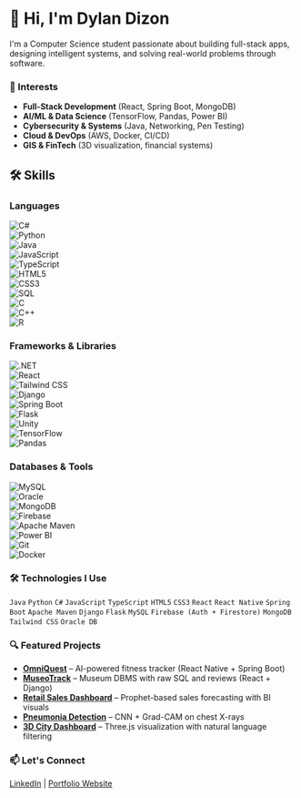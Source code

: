 # 👋 Hi, I'm Dylan Dizon

I'm a Computer Science student passionate about building full-stack apps, designing intelligent systems, and solving real-world problems through software.

### 🌟 Interests
- **Full-Stack Development** (React, Spring Boot, MongoDB)
- **AI/ML & Data Science** (TensorFlow, Pandas, Power BI)
- **Cybersecurity & Systems** (Java, Networking, Pen Testing)
- **Cloud & DevOps** (AWS, Docker, CI/CD)
- **GIS & FinTech** (3D visualization, financial systems)

## 🛠️ Skills

### Languages  
![C#](https://img.shields.io/badge/C%23-239120?style=flat&logo=c-sharp&logoColor=white)  
![Python](https://img.shields.io/badge/Python-3776AB?style=flat&logo=python&logoColor=white)  
![Java](https://img.shields.io/badge/Java-007396?style=flat&logo=java&logoColor=white)  
![JavaScript](https://img.shields.io/badge/JavaScript-F7DF1E?style=flat&logo=javascript&logoColor=black)  
![TypeScript](https://img.shields.io/badge/TypeScript-3178C6?style=flat&logo=typescript&logoColor=white)  
![HTML5](https://img.shields.io/badge/HTML5-E34F26?style=flat&logo=html5&logoColor=white)  
![CSS3](https://img.shields.io/badge/CSS3-1572B6?style=flat&logo=css3&logoColor=white)  
![SQL](https://img.shields.io/badge/SQL-4479A1?style=flat&logo=sqlite&logoColor=white)  
![C](https://img.shields.io/badge/C-00599C?style=flat&logo=c&logoColor=white)  
![C++](https://img.shields.io/badge/C++-00599C?style=flat&logo=c%2B%2B&logoColor=white)  
![R](https://img.shields.io/badge/R-276DC3?style=flat&logo=r&logoColor=white)

### Frameworks & Libraries  
![.NET](https://img.shields.io/badge/.NET-512BD4?style=flat&logo=dotnet&logoColor=white)  
![React](https://img.shields.io/badge/React-20232A?style=flat&logo=react&logoColor=61DAFB)  
![Tailwind CSS](https://img.shields.io/badge/Tailwind_CSS-06B6D4?style=flat&logo=tailwind-css&logoColor=white)  
![Django](https://img.shields.io/badge/Django-092E20?style=flat&logo=django&logoColor=white)  
![Spring Boot](https://img.shields.io/badge/Spring_Boot-6DB33F?style=flat&logo=spring-boot&logoColor=white)  
![Flask](https://img.shields.io/badge/Flask-000000?style=flat&logo=flask&logoColor=white)  
![Unity](https://img.shields.io/badge/Unity-000000?style=flat&logo=unity&logoColor=white)  
![TensorFlow](https://img.shields.io/badge/TensorFlow-FF6F00?style=flat&logo=tensorflow&logoColor=white)  
![Pandas](https://img.shields.io/badge/Pandas-150458?style=flat&logo=pandas&logoColor=white)

### Databases & Tools  
![MySQL](https://img.shields.io/badge/MySQL-4479A1?style=flat&logo=mysql&logoColor=white)  
![Oracle](https://img.shields.io/badge/Oracle-FF0000?style=flat&logo=oracle&logoColor=white)  
![MongoDB](https://img.shields.io/badge/MongoDB-47A248?style=flat&logo=mongodb&logoColor=white)  
![Firebase](https://img.shields.io/badge/Firebase-FFCA28?style=flat&logo=firebase&logoColor=black)  
![Apache Maven](https://img.shields.io/badge/Maven-C71A36?style=flat&logo=apachemaven&logoColor=white)  
![Power BI](https://img.shields.io/badge/Power_BI-F2C811?style=flat&logo=power-bi&logoColor=black)  
![Git](https://img.shields.io/badge/Git-F05032?style=flat&logo=git&logoColor=white)  
![Docker](https://img.shields.io/badge/Docker-2496ED?style=flat&logo=docker&logoColor=white)


### 🛠️ Technologies I Use
`Java` `Python` `C#` `JavaScript` `TypeScript` `HTML5` `CSS3` `React` `React Native` `Spring Boot` `Apache Maven` `Django` `Flask` `MySQL` `Firebase (Auth + Firestore)` `MongoDB` `Tailwind CSS` `Oracle DB`

### 🔍 Featured Projects

- **[OmniQuest](https://github.com/dylan/OmniQuest)** – AI-powered fitness tracker (React Native + Spring Boot)
- **[MuseoTrack](https://github.com/dylan/MuseoTrack)** – Museum DBMS with raw SQL and reviews (React + Django)
- **[Retail Sales Dashboard](https://github.com/dylan/RetailSalesDashboard)** – Prophet-based sales forecasting with BI visuals
- **[Pneumonia Detection](https://github.com/dylan/PneumoniaXrayCNN)** – CNN + Grad-CAM on chest X-rays
- **[3D City Dashboard](https://github.com/dylan/CalgaryCity3D)** – Three.js visualization with natural language filtering

### 📫 Let's Connect
[LinkedIn](https://www.linkedin.com/in/dylan-rylee-dizon) | [Portfolio Website](https://dylanrylee.github.io/Portfolio)
